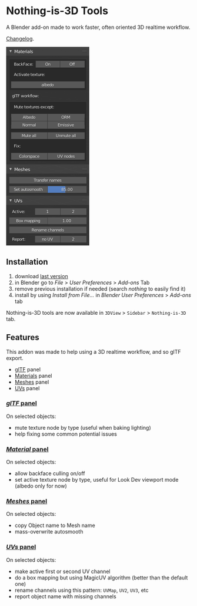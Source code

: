 # Nothing-is-3D Tools

A Blender add-on made to work faster, often oriented 3D realtime workflow.

[Changelog](https://github.com/Vinc3r/BlenderScripts/blob/master/changelog.md).

![blender2.8-ui](_readmeAssets_/blender2.8-ui.png)

## Installation

1. download [last version](https://github.com/Vinc3r/BlenderScripts/releases/latest)
2. in Blender go to *File* > *User Preferences* > *Add-ons* Tab
3. remove previous installation if needed (search *nothing* to easily find it)
4. install by using *Install from File...* in *Blender User Preferences* > *Add-ons* tab

Nothing-is-3D tools are now available in `3DView` > `Sidebar` > `Nothing-is-3D` tab.

## Features

This addon was made to help using a 3D realtime workflow, and so glTF export.

- <a href="#gltf">glTF</a> panel
- <a href="#materials">Materials</a> panel
- <a href="#meshes">Meshes</a> panel
- <a href="#uvs">UVs</a> panel

### [*glTF* panel](#gltf)

On selected objects:
  - mute texture node by type (useful when baking lighting)
  - help fixing some common potential issues

### [*Material* panel](#materials)

On selected objects:
  - allow backface culling on/off
  - set active texture node by type, useful for Look Dev viewport mode (albedo only for now)

### [*Meshes* panel](#meshes)

On selected objects:
  - copy Object name to Mesh name
  - mass-overwrite autosmooth

### [*UVs* panel](#uvs)

On selected objects:
  - make active first or second UV channel
  - do a box mapping but using MagicUV algorithm (better than the default one)
  - rename channels using this pattern: `UVMap`, `UV2`, `UV3`, etc
  - report object name with missing channels